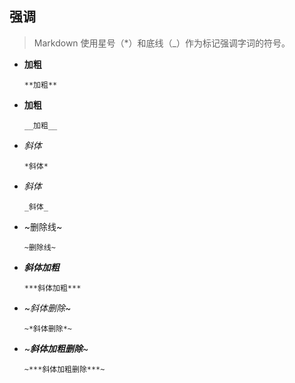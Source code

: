 ## 强调 ##
> Markdown 使用星号（*）和底线（_）作为标记强调字词的符号。
- **加粗**
    ```
    **加粗**
    ```
- __加粗__
    ```
    __加粗__
    ```
- *斜体*
    ```
    *斜体*
    ```
- _斜体_
    ```
    _斜体_
    ```
- ~删除线~
    ```
    ~删除线~
    ```
- ***斜体加粗***
    ```
    ***斜体加粗***
    ```
- ~*斜体删除*~
    ```
    ~*斜体删除*~
    ```
- ~***斜体加粗删除***~
    ```
    ~***斜体加粗删除***~
    ```
